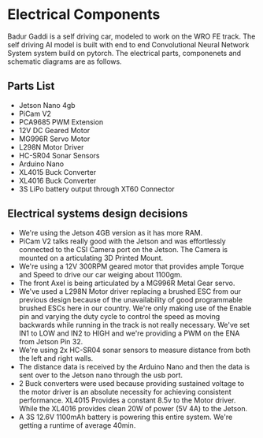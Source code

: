 Electrical Components
====

Badur Gaddi is a self driving car, modeled to work on the WRO FE track. The self driving AI model is built with end to end Convolutional Neural Network System system build on pytorch. The electrical parts, componenets and schematic diagrams are as follows.

## Parts List

+ Jetson Nano 4gb
+ PiCam V2 
+ PCA9685 PWM Extension
+ 12V DC Geared Motor
+ MG996R Servo Motor
+ L298N Motor Driver
+ HC-SR04 Sonar Sensors
+ Arduino Nano
+ XL4015 Buck Converter
+ XL4016 Buck Converter
+ 3S LiPo battery output through XT60 Connector

## Electrical systems design decisions

- We're using the Jetson 4GB version as it has more RAM.
- PiCam V2 talks really good with the Jetson and was effortlessly connected to the CSI Camera port on the Jetson. The Camera is mounted on a articulating 3D Printed Mount.
- We're using a 12V 300RPM geared motor that provides ample Torque and Speed to drive our car weiging about 1100gm.
- The front Axel is being articulated by a MG996R Metal Gear servo.
- We've used a L298N Motor driver replacing a brushed ESC from our previous design because of the unavailability of good programmable brushed ESCs here in our country. We're only making use of the Enable pin and varying the duty cycle to control the speed as moving backwards while running in the track is not really necessary. We've set IN1 to LOW and IN2 to HIGH and we're providing a PWM on the ENA from Jetson Pin 32.
- We're using 2x HC-SR04 sonar sensors to measure distance from both the left and right walls.
- The distance data is received by the Arduino Nano and then the data is sent over to the Jetson nano through the usb port.
- 2 Buck converters were used because providing sustained voltage to the motor driver is an absolute necessity for achieving consistent performance. XL4015 Provides a constant 8.5v to the Motor driver. While the XL4016 provides clean 20W of power (5V 4A) to the Jetson.
- A 3S 12.6V 1100mAh battery is powering this entire system. We're getting a runtime of average 40min.


